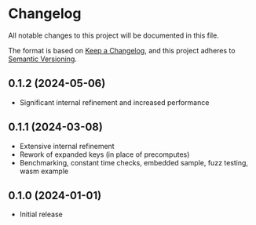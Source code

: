 # Changelog

All notable changes to this project will be documented in this file.

The format is based on [Keep a Changelog](https://keepachangelog.com/en/1.0.0/),
and this project adheres to [Semantic Versioning](https://semver.org/spec/v2.0.0.html).

## 0.1.2 (2024-05-06)

- Significant internal refinement and increased performance


## 0.1.1 (2024-03-08)

- Extensive internal refinement
- Rework of expanded keys (in place of precomputes)
- Benchmarking, constant time checks, embedded sample, fuzz testing, wasm example


## 0.1.0 (2024-01-01)

- Initial release

